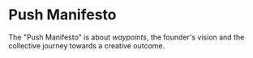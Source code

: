 # Push Manifesto

The "Push Manifesto" is about _waypoints_, the founder's vision and the collective journey towards a creative outcome.

